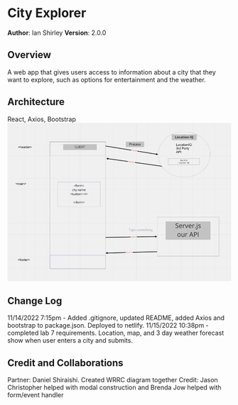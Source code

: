 # City Explorer

**Author**: Ian Shirley
**Version**: 2.0.0

## Overview
A web app that gives users access to information about a city that they want to explore, such as options for entertainment and the weather.

## Architecture
React, Axios, Bootstrap
![WRRC Diagram](./src/Screenshot%202022-11-14%20at%202.41.58%20PM.png)

## Change Log
11/14/2022 7:15pm - Added .gitignore, updated README, added Axios and bootstrap to package.json. Deployed to netlify.
11/15/2022 10:38pm - completed lab 7 requirements. Location, map, and 3 day weather forecast show when user enters a city and submits.

## Credit and Collaborations
Partner: Daniel Shiraishi. Created WRRC diagram together
Credit: Jason Christopher helped with modal construction and Brenda Jow helped with form/event handler